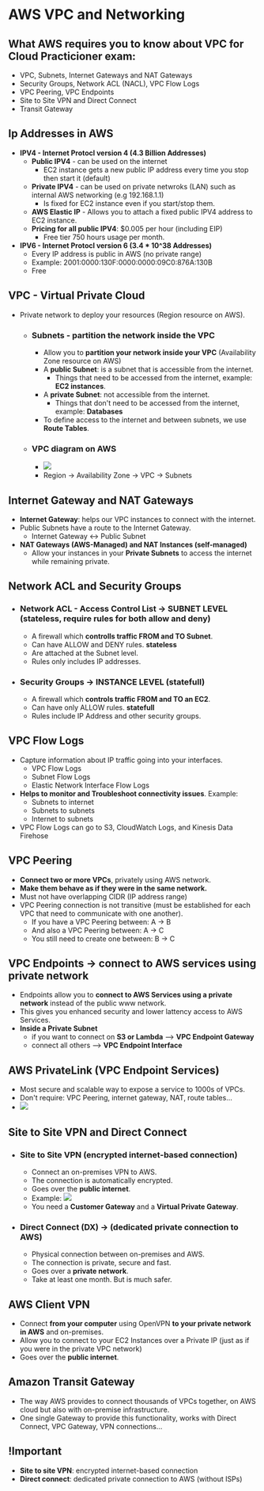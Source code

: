 # AWS VPC and Networking

## What AWS requires you to know about VPC for Cloud Practicioner exam:
- VPC, Subnets, Internet Gateways and NAT Gateways
- Security Groups, Network ACL (NACL), VPC Flow Logs
- VPC Peering, VPC Endpoints
- Site to Site VPN and Direct Connect
- Transit Gateway

## Ip Addresses in AWS
- **IPV4 - Internet Protocl version 4 (4.3 Billion Addresses)**
  - **Public IPV4** - can be used on the internet
    - EC2 instance gets a new public IP address every time you stop then start it (default)
  - **Private IPV4** - can be used on private netwroks (LAN) such as internal AWS networking (e.g 192.168.1.1)
    - Is fixed for EC2 instance even if you start/stop them.
  - **AWS Elastic IP** - Allows you to attach a fixed public IPV4 address to EC2 instance.
  - **Pricing for all public IPV4**: $0.005 per hour (including EIP)
    - Free tier 750 hours usage per month.
- **IPV6 - Internet Protocl version 6 (3.4 * 10^38 Addresses)**
  - Every IP address is public in AWS (no private range)
  - Example: 2001:0000:130F:0000:0000:09C0:876A:130B
  - Free

## VPC - Virtual Private Cloud
- Private network to deploy your resources (Region resource on AWS).

  - ### Subnets - partition the network inside the VPC
    - Allow you to **partition your network inside your VPC** (Availability Zone resource on AWS)
    - A **public Subnet**: is a subnet that is accessible from the internet.
      - Things that need to be accessed from the internet, example: **EC2 instances**.
    - A **private Subnet**: not accessible from the internet.
      - Things that don't need to be accessed from the internet, example: **Databases**
    - To define access to the internet and between subnets, we use **Route Tables**.

  - ### VPC diagram on AWS
    - <img src="https://docs.aws.amazon.com/images/vpc/latest/userguide/images/subnet-diagram.png">
    - Region -> Availability Zone -> VPC -> Subnets

## Internet Gateway and NAT Gateways
- **Internet Gateway**: helps our VPC instances to connect with the internet.
- Public Subnets have a route to the Internet Gateway.
  - Internet Gateway <-> Public Subnet
- **NAT Gateways (AWS-Managed) and NAT Instances (self-managed)**
  - Allow your instances in your **Private Subnets** to access the internet while remaining private.

## Network ACL and Security Groups

  - ### Network ACL - Access Control List -> SUBNET LEVEL (stateless, require rules for both allow and deny)
    - A firewall which **controlls traffic FROM and TO Subnet**.
    - Can have ALLOW and DENY rules. **stateless**
    - Are attached at the Subnet level.
    - Rules only includes IP addresses.

  - ### Security Groups -> INSTANCE LEVEL (statefull)
    - A firewall which **controls traffic FROM and TO an EC2**.
    - Can have only ALLOW rules. **statefull**
    - Rules include IP Address and other security groups.

## VPC Flow Logs
- Capture information about IP traffic going into your interfaces.
  - VPC Flow Logs
  - Subnet Flow Logs
  - Elastic Network Interface Flow Logs
- **Helps to monitor and Troubleshoot connectivity issues**. Example:
  - Subnets to internet
  - Subnets to subnets
  - Internet to subnets
- VPC Flow Logs can go to S3, CloudWatch Logs, and Kinesis Data Firehose

## VPC Peering
- **Connect two or more VPCs**, privately using AWS network.
- **Make them behave as if they were in the same network.**
- Must not have overlapping CIDR (IP address range)
- VPC Peering connection is not transitive (must be established for each VPC that need to communicate with one another).
  - If you have a VPC Peering between: A -> B
  - And also a VPC Peering between: A -> C
  - You still need to create one between: B -> C

## VPC Endpoints -> connect to AWS services using private network
- Endpoints allow you to **connect to AWS Services using a private network** instead of the public www network.
- This gives you enhanced security and lower lattency access to AWS Services.
- **Inside a Private Subnet**
  - if you want to connect on **S3 or Lambda** --> **VPC Endpoint Gateway**
  - connect all others --> **VPC Endpoint Interface**

## AWS PrivateLink (VPC Endpoint Services)
- Most secure and scalable way to expose a service to 1000s of VPCs.
- Don't require: VPC Peering, internet gateway, NAT, route tables...
- <img src="https://docs.aws.amazon.com/images/vpc/latest/privatelink/images/use-cases.png">

## Site to Site VPN and Direct Connect

  - ### Site to Site VPN (encrypted internet-based connection)
    - Connect an on-premises VPN to AWS.
    - The connection is automatically encrypted.
    - Goes over the **public internet**.
    - Example: <img src="https://docs.aws.amazon.com/images/vpn/latest/s2svpn/images/vpn-how-it-works-vgw.png">
    - You need a **Customer Gateway** and a **Virtual Private Gateway**.
  - ### Direct Connect (DX) -> (dedicated private connection to AWS)
    - Physical connection between on-premises and AWS.
    - The connection is private, secure and fast.
    - Goes over a **private network**.
    - Take at least one month. But is much safer.

## AWS Client VPN
- Connect **from your computer** using OpenVPN **to your private network in AWS** and on-premises.
- Allow you to connect to your EC2 Instances over a Private IP (just as if you were in the private VPC network)
- Goes over the **public internet**.

## Amazon Transit Gateway
- The way AWS provides to connect thousands of VPCs together, on AWS cloud but also with on-premise infrastructure.
- One single Gateway to provide this functionality, works with Direct Connect, VPC Gateway, VPN connections...

## !Important
- **Site to site VPN**: encrypted internet-based connection
- **Direct connect**: dedicated private connection to AWS (without ISPs)
